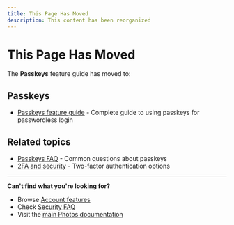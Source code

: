 ```yaml
---
title: This Page Has Moved
description: This content has been reorganized
---
```


# This Page Has Moved

The **Passkeys** feature guide has moved to:

## Passkeys

- [Passkeys feature guide](/photos/features/account/passkeys) - Complete guide to using passkeys for passwordless login

## Related topics

- [Passkeys FAQ](/photos/faq/account-creation#use-passkeys) - Common questions about passkeys
- [2FA and security](/photos/faq/security-and-privacy#2fa) - Two-factor authentication options

---

**Can't find what you're looking for?**

- Browse [Account features](/photos/features/account/family-plans)
- Check [Security FAQ](/photos/faq/security-and-privacy)
- Visit the [main Photos documentation](/photos/)
